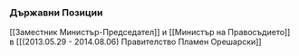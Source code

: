 ### Държавни Позиции
[[Заместник Министър-Председател]] и [[Министър на Правосъдието]] в [[(2013.05.29 - 2014.08.06) Правителство Пламен Орешарски]]